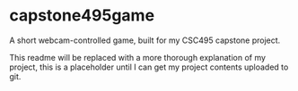 # capstone495game
A short webcam-controlled game, built for my CSC495 capstone project.

This readme will be replaced with a more thorough explanation of my project, this is a placeholder until I can get my project contents uploaded to git.
